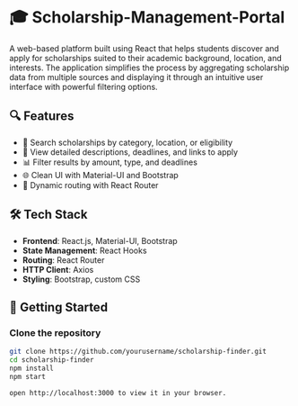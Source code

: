 # 🎓 Scholarship-Management-Portal

A web-based platform built using React that helps students discover and apply for scholarships suited to their academic background, location, and interests. The application simplifies the process by aggregating scholarship data from multiple sources and displaying it through an intuitive user interface with powerful filtering options.


## 🔍 Features

- 🔎 Search scholarships by category, location, or eligibility  
- 📄 View detailed descriptions, deadlines, and links to apply  
- 📊 Filter results by amount, type, and deadlines  
- 🌐 Clean UI with Material-UI and Bootstrap  
- 🔁 Dynamic routing with React Router


## 🛠️ Tech Stack

- **Frontend**: React.js, Material-UI, Bootstrap  
- **State Management**: React Hooks  
- **Routing**: React Router  
- **HTTP Client**: Axios  
- **Styling**: Bootstrap, custom CSS


## 🚀 Getting Started

### Clone the repository

```bash
git clone https://github.com/yourusername/scholarship-finder.git
cd scholarship-finder
npm install
npm start

open http://localhost:3000 to view it in your browser.



